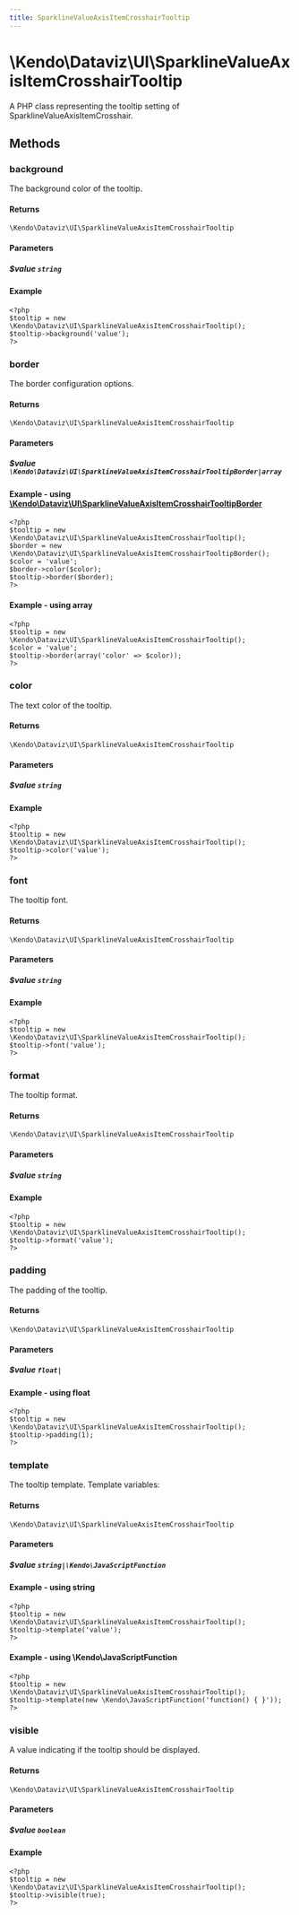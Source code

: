 ```yaml
---
title: SparklineValueAxisItemCrosshairTooltip
---
```


# \Kendo\Dataviz\UI\SparklineValueAxisItemCrosshairTooltip

A PHP class representing the tooltip setting of SparklineValueAxisItemCrosshair.


## Methods

### background
The background color of the tooltip.

#### Returns
`\Kendo\Dataviz\UI\SparklineValueAxisItemCrosshairTooltip`

#### Parameters

##### $value `string`



#### Example 
    <?php
    $tooltip = new \Kendo\Dataviz\UI\SparklineValueAxisItemCrosshairTooltip();
    $tooltip->background('value');
    ?>

### border

The border configuration options.

#### Returns
`\Kendo\Dataviz\UI\SparklineValueAxisItemCrosshairTooltip`

#### Parameters

##### $value `\Kendo\Dataviz\UI\SparklineValueAxisItemCrosshairTooltipBorder|array`


#### Example - using [\Kendo\Dataviz\UI\SparklineValueAxisItemCrosshairTooltipBorder](/api/wrappers/php/Kendo/Dataviz/UI/SparklineValueAxisItemCrosshairTooltipBorder)
    <?php
    $tooltip = new \Kendo\Dataviz\UI\SparklineValueAxisItemCrosshairTooltip();
    $border = new \Kendo\Dataviz\UI\SparklineValueAxisItemCrosshairTooltipBorder();
    $color = 'value';
    $border->color($color);
    $tooltip->border($border);
    ?>

#### Example - using array

    <?php
    $tooltip = new \Kendo\Dataviz\UI\SparklineValueAxisItemCrosshairTooltip();
    $color = 'value';
    $tooltip->border(array('color' => $color));
    ?>

### color
The text color of the tooltip.

#### Returns
`\Kendo\Dataviz\UI\SparklineValueAxisItemCrosshairTooltip`

#### Parameters

##### $value `string`



#### Example 
    <?php
    $tooltip = new \Kendo\Dataviz\UI\SparklineValueAxisItemCrosshairTooltip();
    $tooltip->color('value');
    ?>

### font
The tooltip font.

#### Returns
`\Kendo\Dataviz\UI\SparklineValueAxisItemCrosshairTooltip`

#### Parameters

##### $value `string`



#### Example 
    <?php
    $tooltip = new \Kendo\Dataviz\UI\SparklineValueAxisItemCrosshairTooltip();
    $tooltip->font('value');
    ?>

### format
The tooltip format.

#### Returns
`\Kendo\Dataviz\UI\SparklineValueAxisItemCrosshairTooltip`

#### Parameters

##### $value `string`



#### Example 
    <?php
    $tooltip = new \Kendo\Dataviz\UI\SparklineValueAxisItemCrosshairTooltip();
    $tooltip->format('value');
    ?>

### padding
The padding of the tooltip.

#### Returns
`\Kendo\Dataviz\UI\SparklineValueAxisItemCrosshairTooltip`

#### Parameters

##### $value `float|`



#### Example  - using float
    <?php
    $tooltip = new \Kendo\Dataviz\UI\SparklineValueAxisItemCrosshairTooltip();
    $tooltip->padding(1);
    ?>

### template
The tooltip template.
Template variables:

#### Returns
`\Kendo\Dataviz\UI\SparklineValueAxisItemCrosshairTooltip`

#### Parameters

##### $value `string|\Kendo\JavaScriptFunction`



#### Example  - using string
    <?php
    $tooltip = new \Kendo\Dataviz\UI\SparklineValueAxisItemCrosshairTooltip();
    $tooltip->template('value');
    ?>

#### Example  - using \Kendo\JavaScriptFunction
    <?php
    $tooltip = new \Kendo\Dataviz\UI\SparklineValueAxisItemCrosshairTooltip();
    $tooltip->template(new \Kendo\JavaScriptFunction('function() { }'));
    ?>

### visible
A value indicating if the tooltip should be displayed.

#### Returns
`\Kendo\Dataviz\UI\SparklineValueAxisItemCrosshairTooltip`

#### Parameters

##### $value `boolean`



#### Example 
    <?php
    $tooltip = new \Kendo\Dataviz\UI\SparklineValueAxisItemCrosshairTooltip();
    $tooltip->visible(true);
    ?>

